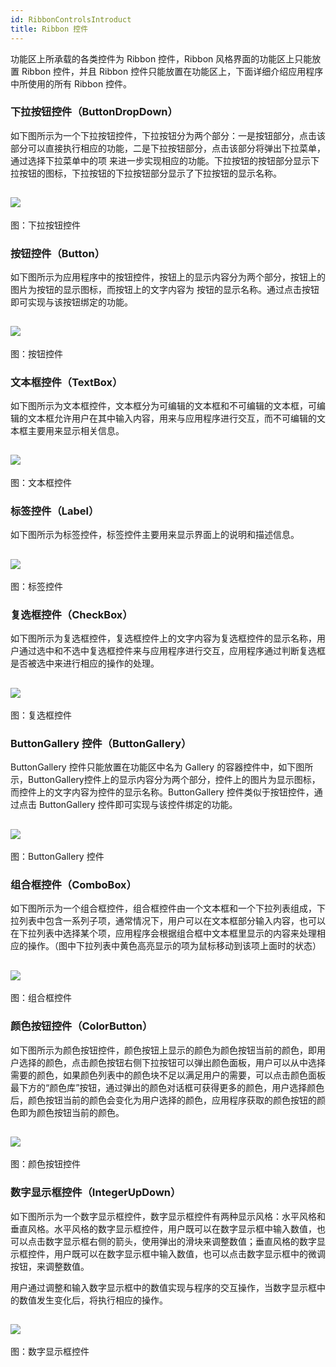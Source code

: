 ```yaml
---
id: RibbonControlsIntroduct
title: Ribbon 控件
---
```

功能区上所承载的各类控件为 Ribbon 控件，Ribbon 风格界面的功能区上只能放置 Ribbon 控件，并且 Ribbon
控件只能放置在功能区上，下面详细介绍应用程序中所使用的所有 Ribbon 控件。

### 下拉按钮控件（ButtonDropDown）

如下图所示为一个下拉按钮控件，下拉按钮分为两个部分：一是按钮部分，点击该部分可以直接执行相应的功能，二是下拉按钮部分，点击该部分将弹出下拉菜单，通过选择下拉菜单中的项
来进一步实现相应的功能。下拉按钮的按钮部分显示下拉按钮的图标，下拉按钮的下拉按钮部分显示了下拉按钮的显示名称。

![](img/ButtonDropDown.png)  
---  
图：下拉按钮控件  
  
### 按钮控件（Button）

如下图所示为应用程序中的按钮控件，按钮上的显示内容分为两个部分，按钮上的图片为按钮的显示图标，而按钮上的文字内容为
按钮的显示名称。通过点击按钮即可实现与该按钮绑定的功能。

![](img/ButtonSamples.png)  
---  
图：按钮控件  
  
### 文本框控件（TextBox）

如下图所示为文本框控件，文本框分为可编辑的文本框和不可编辑的文本框，可编辑的文本框允许用户在其中输入内容，用来与应用程序进行交互，而不可编辑的文本框主要用来显示相关信息。

![](img/textBoxControls.png)  
---  
图：文本框控件  
  
### 标签控件（Label）

如下图所示为标签控件，标签控件主要用来显示界面上的说明和描述信息。

![](img/labelControls.png)  
---  
图：标签控件  
  
### 复选框控件（CheckBox）

如下图所示为复选框控件，复选框控件上的文字内容为复选框控件的显示名称，用户通过选中和不选中复选框控件来与应用程序进行交互，应用程序通过判断复选框是否被选中来进行相应的操作的处理。

![](img/checkBoxControls.png)  
---  
图：复选框控件  
  
### ButtonGallery 控件（ButtonGallery）

ButtonGallery 控件只能放置在功能区中名为 Gallery
的容器控件中，如下图所示，ButtonGallery控件上的显示内容分为两个部分，控件上的图片为显示图标，而控件上的文字内容为控件的显示名称。ButtonGallery
控件类似于按钮控件，通过点击 ButtonGallery 控件即可实现与该控件绑定的功能。

![](img/buttonGalleryControls.png)  
---  
图：ButtonGallery 控件  
  
### 组合框控件（ComboBox）

如下图所示为一个组合框控件，组合框控件由一个文本框和一个下拉列表组成，下拉列表中包含一系列子项，通常情况下，用户可以在文本框部分输入内容，也可以在下拉列表中选择某个项，应用程序会根据组合框中文本框里显示的内容来处理相应的操作。（图中下拉列表中黄色高亮显示的项为鼠标移动到该项上面时的状态）

![](img/comboBoxControls.png)  
---  
图：组合框控件  
  
### 颜色按钮控件（ColorButton）

如下图所示为颜色按钮控件，颜色按钮上显示的颜色为颜色按钮当前的颜色，即用户选择的颜色，点击颜色按钮右侧下拉按钮可以弹出颜色面板，用户可以从中选择需要的颜色，如果颜色列表中的颜色块不足以满足用户的需要，可以点击颜色面板最下方的“颜色库”按钮，通过弹出的颜色对话框可获得更多的颜色，用户选择颜色后，颜色按钮当前的颜色会变化为用户选择的颜色，应用程序获取的颜色按钮的颜色即为颜色按钮当前的颜色。

![](img/colorButtonControls.png)  
---  
图：颜色按钮控件  
  
### 数字显示框控件（IntegerUpDown）

如下图所示为一个数字显示框控件，数字显示框控件有两种显示风格：水平风格和垂直风格。水平风格的数字显示框控件，用户既可以在数字显示框中输入数值，也可以点击数字显示框右侧的箭头，使用弹出的滑块来调整数值；垂直风格的数字显示框控件，用户既可以在数字显示框中输入数值，也可以点击数字显示框中的微调按钮，来调整数值。

用户通过调整和输入数字显示框中的数值实现与程序的交互操作，当数字显示框中的数值发生变化后，将执行相应的操作。

![](img/IntegerUpDownControl.png)  
---  
图：数字显示框控件  
  

